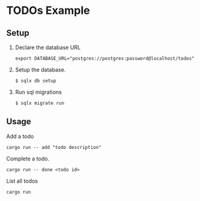 # TODOs Example

## Setup

1. Declare the database URL

    ```
    export DATABASE_URL="postgres://postgres:password@localhost/todos"
    ```

2. Setup the database.

    ```
    $ sqlx db setup
    ```

3. Run sql migrations

    ```
    $ sqlx migrate run
    ```

## Usage

Add a todo 

```
cargo run -- add "todo description"
```

Complete a todo.

```
cargo run -- done <todo id>
```

List all todos

```
cargo run
```
